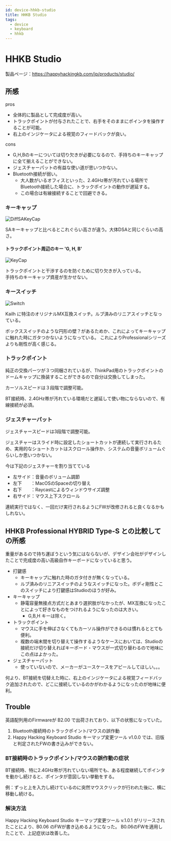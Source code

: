 ```yaml
---
id: device-hhkb-studio
title: HHKB Studio
tags:
  - device
  - keyboard
  - hhkb
---
```

# HHKB Studio

製品ページ：https://happyhackingkb.com/jp/products/studio/

## 所感

pros
- 全体的に製品として完成度が高い。
- トラックポイントが付与されたことで、右手をそのままにポインタを操作することが可能。
- 右上のインジケータによる視覚のフィードバックが良い。

cons
- G,H,Bのキーについては切り欠きが必要になるので、手持ちのキーキャップに全て揃えることができない。
- ジェスチャーパットの有益な使い道が思いつかない。
- Bluetooth接続が弱い。
  - 大人数がいるオフィスといった、2.4GHz帯が汚れている場所でBluetooth接続した場合に、トラックポイントの動作が遅延する。 
  - この場合は有線接続することで回避できる。

### キーキャップ

![DiffSAKeyCap](/img/devices/studio/diff-to-sa-keycaps.png)

SAキーキャップと比べるとこれぐらい高さが違う。大体DSAと同じぐらいの高さ。

#### トラックポイント周辺のキー 'G, H, B'

![KeyCap](/img/devices/studio/keycap.png)

トラックポイントと干渉するのを防ぐために切り欠きが入っている。  
手持ちのキーキャップ資産が生かせない。

### キースイッチ

![Switch](/img/devices/studio/studio-switch.png)

Kailh に特注のオリジナルMX互換スイッチ。ルブ済みのリニアスイッチとなっている。  

ボックススイッチのような円形の壁？があるためか、これによってキーキャップに触れた時にガタつかないようになっている。
これによりProfessionalシリーズよりも剛性が高く感じる。

### トラックポイント

純正の交換パーツが３つ同梱されているが、ThinkPad用のトラックポイントのドームキャップに換装することができるので自分は交換してしまった。

カーソルスピードは３段階で調整可能。  

BT接続時、2.4GHz帯が汚れている環境だと遅延して使い物にならないので、有線接続が必須。

### ジェスチャーパット

ジェスチャースピードは3段階で調整可能。  

ジェスチャーはスライド時に設定したショートカットが連続して実行されるため、実用的なショートカットはスクロール操作か、システムの音量ボリュームぐらいしか思いつかない。

今は下記のジェスチャーを割り当てている

- 左サイド：音量のボリューム調節
- 左下　　：MacOSのSpaceの切り替え
- 右下　　：Raycastによるウィンドウサイズ調整
- 右サイド：マウス上下スクロール

連続実行ではなく、一回だけ実行されるようにFWが改修されると良くなるかもしれない。

## HHKB Professional HYBRID Type-S との比較しての所感

重量があるので持ち運ぼうという気にはならないが、デザイン会社がデザインしたことで完成度の高い高級自作キーボードになっていると思う。 

- 打鍵感
  - キーキャップに触れた時のガタ付きが無くなっている。
  - ルブ済みのリニアスイッチのようなスイッチになった。ボディ剛性とこのスイッチにより打鍵感はStudioのほうが好み。
- キーキャップ
  - 静電容量無接点方式だとあまり選択肢がなかったが、MX互換になったことによって好きなものをつけれるようになったのは大きい。
    - G,B,H キーは除く。
- トラックポイント
  - マウスに手を伸ばさなくてもカーソル操作ができるのは慣れるととても便利。
  - 複数の端末間を切り替えて操作するようなケースにおいては、Studioの接続だけ切り替えればキーボード・マウスが一式切り替わるので地味にこの点はよかった。
- ジェスチャーパット
  - 使っていないので、メーカーがユースケースをアピールしてほしい。。。

何より、BT接続を切替えた時に、右上のインジケータによる視覚フィードバック追加されたので、どこに接続しているのかがわかるようになったのが地味に便利。

## Trouble

英語配列用のFirmwareが B2.00 で出荷されており、以下の状態になっていた。

1. Bluetooth接続時のトラックポイント/マウスの誤作動
2. Happy Hacking Keyboard Studio キーマップ変更ツール v1.0.0 では、旧版と判定されたFWの書き込みができない。

### BT接続時のトラックポイント/マウスの誤作動の症状

BT接続時、特に2.4GHz帯が汚れていない場所でも、ある程度継続してポインタを動かし続けると、ポインタが意図しない挙動をする。

例：ずっと上を入力し続けているのに突然マウスクリックが行われた後に、横に移動し続ける。

### 解決方法

Happy Hacking Keyboard Studio キーマップ変更ツール v.1.0.1 がリリースされたことにより、B0.06 のFWが書き込めるようになった。
B0.06のFWを適用したことで、上記症状は改善した。
